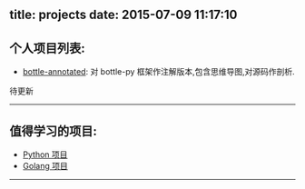 title: projects
date: 2015-07-09 11:17:10
---

## 个人项目列表:

- [bottle-annotated](https://github.com/hhstore/bottle-annotated): 对 bottle-py 框架作注解版本,包含思维导图,对源码作剖析.


待更新


---

## 值得学习的项目:


- [Python 项目](http://www.selfrebuild.net/projects/python-project.html)
- [Golang 项目](http://www.selfrebuild.net/projects/golang-project.html)



---
